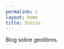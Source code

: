 ```yaml
---
permalink: /
layout: home
title: Inicio
---
```


Blog sobre geolibros.

[gh-site]: https://pages.github.com/
[minima]: https://github.com/jekyll/minima/tree/2.5-stable
[jk]: https://jekyllrb.com/
[gh]: https://help.github.com/en/github/working-with-github-pages`
[repo creator]: https://www.jorgesanz.net/contact/ 
